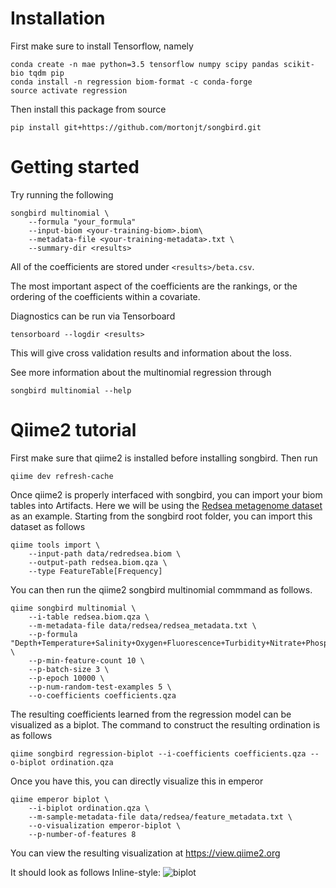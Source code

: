 # Installation
First make sure to install Tensorflow, namely
```
conda create -n mae python=3.5 tensorflow numpy scipy pandas scikit-bio tqdm pip
conda install -n regression biom-format -c conda-forge
source activate regression
```
Then install this package from source
```
pip install git+https://github.com/mortonjt/songbird.git
```
# Getting started

Try running the following
```
songbird multinomial \
	--formula "your_formula"
	--input-biom <your-training-biom>.biom\
	--metadata-file <your-training-metadata>.txt \
	--summary-dir <results>
```
All of the coefficients are stored under `<results>/beta.csv`.

The most important aspect of the coefficients are the rankings, or the ordering of the coefficients within a covariate.

Diagnostics can be run via Tensorboard

```
tensorboard --logdir <results>
```

This will give cross validation results and information about the loss.

See more information about the multinomial regression through

```
songbird multinomial --help
```

# Qiime2 tutorial

First make sure that qiime2 is installed before installing songbird.  Then run

```
qiime dev refresh-cache
```

Once qiime2 is properly interfaced with songbird, you can import your biom tables
into Artifacts.  Here we will be using the [Redsea metagenome dataset](https://www.ncbi.nlm.nih.gov/pmc/articles/PMC5315489/)
as an example.  Starting from the songbird root folder, you can import this dataset as follows

```
qiime tools import \
	--input-path data/redredsea.biom \
	--output-path redsea.biom.qza \
	--type FeatureTable[Frequency]
```

You can then run the qiime2 songbird multinomial commmand as follows.

```
qiime songbird multinomial \
	--i-table redsea.biom.qza \
	--m-metadata-file data/redsea/redsea_metadata.txt \
	--p-formula "Depth+Temperature+Salinity+Oxygen+Fluorescence+Turbidity+Nitrate+Phosphate" \
	--p-min-feature-count 10 \
	--p-batch-size 3 \
	--p-epoch 10000 \
	--p-num-random-test-examples 5 \
	--o-coefficients coefficients.qza
```

The resulting coefficients learned from the regression model can be visualized as a biplot.
The command to construct the resulting ordination is as follows
```
qiime songbird regression-biplot --i-coefficients coefficients.qza --o-biplot ordination.qza
```

Once you have this, you can directly visualize this in emperor

```
qiime emperor biplot \
	--i-biplot ordination.qza \
	--m-sample-metadata-file data/redsea/feature_metadata.txt \
	--o-visualization emperor-biplot \
	--p-number-of-features 8
```

You can view the resulting visualization at https://view.qiime2.org

It should look as follows
Inline-style:
![biplot](https://github.com/mortonjt/songbird/raw/master/images/redsea-biplot.png "Regression biplot")


